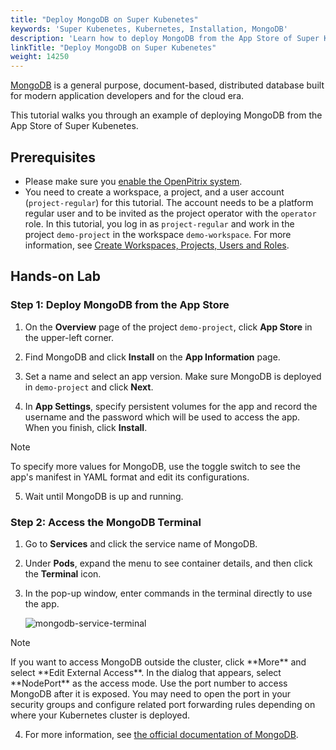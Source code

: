 ```yaml
---
title: "Deploy MongoDB on Super Kubenetes"
keywords: 'Super Kubenetes, Kubernetes, Installation, MongoDB'
description: 'Learn how to deploy MongoDB from the App Store of Super Kubenetes and access its service.'
linkTitle: "Deploy MongoDB on Super Kubenetes"
weight: 14250
---
```


[MongoDB](https://www.mongodb.com/) is a general purpose, document-based, distributed database built for modern application developers and for the cloud era.

This tutorial walks you through an example of deploying MongoDB from the App Store of Super Kubenetes.

## Prerequisites

- Please make sure you [enable the OpenPitrix system](../../../pluggable-components/app-store/).
- You need to create a workspace, a project, and a user account (`project-regular`) for this tutorial. The account needs to be a platform regular user and to be invited as the project operator with the `operator` role. In this tutorial, you log in as `project-regular` and work in the project `demo-project` in the workspace `demo-workspace`. For more information, see [Create Workspaces, Projects, Users and Roles](../../../quick-start/create-workspace-and-project/).

## Hands-on Lab

### Step 1: Deploy MongoDB from the App Store

1. On the **Overview** page of the project `demo-project`, click **App Store** in the upper-left corner.

2. Find MongoDB and click **Install** on the **App Information** page.

3. Set a name and select an app version. Make sure MongoDB is deployed in `demo-project` and click **Next**.

4. In **App Settings**, specify persistent volumes for the app and record the username and the password which will be used to access the app. When you finish, click **Install**.

  <div className="notices note">
    <p>Note</p>
    <div>
      To specify more values for MongoDB, use the toggle switch to see the app's manifest in YAML format and edit its configurations.
    </div>
  </div>


5. Wait until MongoDB is up and running.

### Step 2: Access the MongoDB Terminal

1. Go to **Services** and click the service name of MongoDB.

2. Under **Pods**, expand the menu to see container details, and then click the **Terminal** icon.

3. In the pop-up window, enter commands in the terminal directly to use the app.

   ![mongodb-service-terminal](/dist/assets/docs/v3.3/appstore/built-in-apps/mongodb-app/mongodb-service-terminal.jpg)

  <div className="notices note">
    <p>Note</p>
    <div>
      If you want to access MongoDB outside the cluster, click **More** and select **Edit External Access**. In the dialog that appears, select **NodePort** as the access mode. Use the port number to access MongoDB after it is exposed. You may need to open the port in your security groups and configure related port forwarding rules depending on where your Kubernetes cluster is deployed.
    </div>
  </div>

4. For more information, see [the official documentation of MongoDB](https://docs.mongodb.com/manual/).
